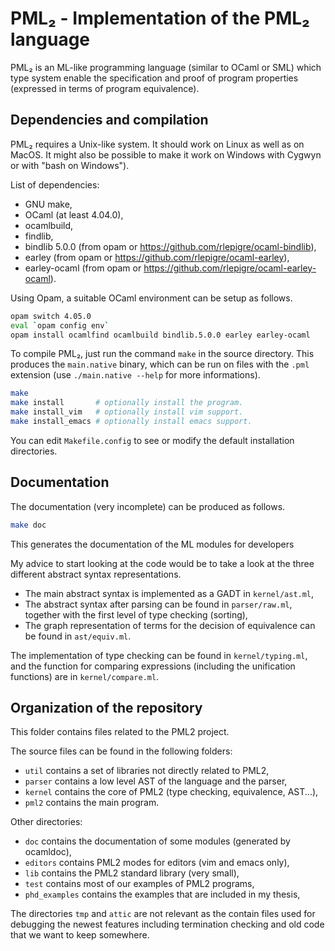 PML₂ - Implementation of the PML₂ language
==========================================

PML₂ is an ML-like programming language (similar to OCaml or SML) which type
system enable the specification and proof of program properties (expressed
in terms of program equivalence).

Dependencies and compilation
----------------------------

PML₂ requires a Unix-like system. It should work on Linux as well as on MacOS.
It might also be possible to make it work on Windows with Cygwyn or with "bash
on Windows").

List of dependencies:
 - GNU make,
 - OCaml (at least 4.04.0),
 - ocamlbuild,
 - findlib,
 - bindlib 5.0.0 (from opam or https://github.com/rlepigre/ocaml-bindlib),
 - earley (from opam or https://github.com/rlepigre/ocaml-earley),
 - earley-ocaml (from opam or https://github.com/rlepigre/ocaml-earley-ocaml).

Using Opam, a suitable OCaml environment can be setup as follows.
```bash
opam switch 4.05.0
eval `opam config env`
opam install ocamlfind ocamlbuild bindlib.5.0.0 earley earley-ocaml
```

To compile PML₂, just run the command `make` in the source directory.
This produces the `main.native` binary, which can be run on files with
the `.pml` extension (use `./main.native --help` for more informations).

```bash
make
make install       # optionally install the program.
make install_vim   # optionally install vim support.
make install_emacs # optionally install emacs support.
```

You can edit `Makefile.config` to see or modify the default installation
directories.

Documentation
-------------

The documentation (very incomplete) can be produced as follows.

```bash
make doc
```

This generates the documentation of the ML modules for developers

My advice to start looking at the code would be to take a look at the three
different abstract syntax representations.
 - The main abstract syntax is implemented as a GADT in `kernel/ast.ml`,
 - The abstract syntax after parsing can be found in `parser/raw.ml`, together
   with the first level of type checking (sorting),
 - The graph representation of terms for the decision of equivalence can be
   found in `ast/equiv.ml`.

The implementation of type checking can be found in `kernel/typing.ml`, and
the function for comparing expressions (including the unification functions)
are in `kernel/compare.ml`.

Organization of the repository
------------------------------

This folder contains files related to the PML2 project.

The source files can be found in the following folders:
 - `util` contains a set of libraries not directly related to PML2,
 - `parser` contains a low level AST of the language and the parser,
 - `kernel` contains the core of PML2 (type checking, equivalence, AST...),
 - `pml2` contains the main program.

Other directories:
 - `doc` contains the documentation of some modules (generated by ocamldoc),
 - `editors` contains PML2 modes for editors (vim and emacs only),
 - `lib` contains the PML2 standard library (very small),
 - `test` contains most of our examples of PML2 programs,
 - `phd_examples` contains the examples that are included in my thesis,

The directories `tmp` and `attic` are not relevant as the contain files used
for debugging the newest features including termination checking and old code
that we want to keep somewhere.
